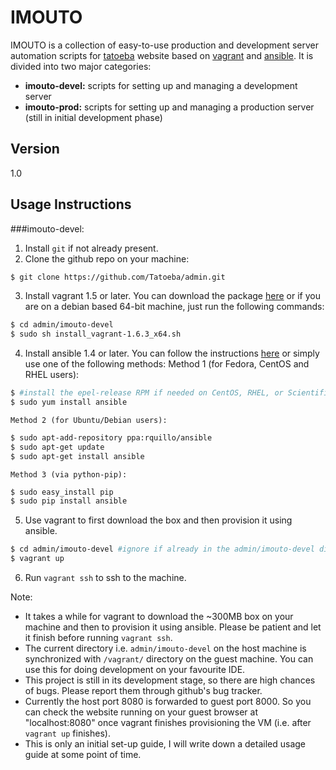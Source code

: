 IMOUTO
=========

IMOUTO is a collection of easy-to-use production and development server automation scripts for [tatoeba](http://tatoeba.org/eng/) website based on [vagrant](http://www.vagrantup.com/) and [ansible](http://www.ansible.com/home). It is divided into two major categories:

  - **imouto-devel:**  scripts for setting up and managing a development server
  - **imouto-prod:**  scripts for setting up and managing a production server (still in initial development phase)



Version
----

1.0


Usage Instructions
-----------

###imouto-devel:
1. Install `git` if not already present.
2. Clone the github repo on your machine:
```bash
$ git clone https://github.com/Tatoeba/admin.git
```
3. Install vagrant 1.5 or later. You can download the package [here](https://www.vagrantup.com/downloads) or if you are on a debian based 64-bit machine, just run the following commands:
```bash
$ cd admin/imouto-devel
$ sudo sh install_vagrant-1.6.3_x64.sh
```
4. Install ansible 1.4 or later. You can follow the instructions [here](http://docs.ansible.com/intro_installation.html#getting-ansible) or simply use one of the following methods:
	Method 1 (for Fedora, CentOS and RHEL users):
```bash
$ #install the epel-release RPM if needed on CentOS, RHEL, or Scientific Linux
$ sudo yum install ansible
```

	Method 2 (for Ubuntu/Debian users):
```bash
$ sudo apt-add-repository ppa:rquillo/ansible
$ sudo apt-get update
$ sudo apt-get install ansible
```
	Method 3 (via python-pip):
```bash
$ sudo easy_install pip
$ sudo pip install ansible
```
5. Use vagrant to first download the box and then provision it using ansible.
```bash
$ cd admin/imouto-devel #ignore if already in the admin/imouto-devel directory
$ vagrant up
```
6. Run `vagrant ssh` to ssh to the machine.



Note:
- It takes a while for vagrant to download the ~300MB box on your machine and then to provision it using ansible. Please be patient and let it finish before running `vagrant ssh`.
- The current directory i.e. `admin/imouto-devel` on the host machine is synchronized with `/vagrant/` directory on the guest machine. You can use this for doing development on your favourite IDE.
- This project is still in its development stage, so there are high chances of bugs. Please report them through github's bug tracker.
- Currently the host port 8080 is forwarded to guest port 8000. So you can check the website running on your guest browser at "localhost:8080" once vagrant finishes provisioning the VM (i.e. after `vagrant up` finishes).
- This is only an initial set-up guide, I will write down a detailed usage guide at some point of time.

